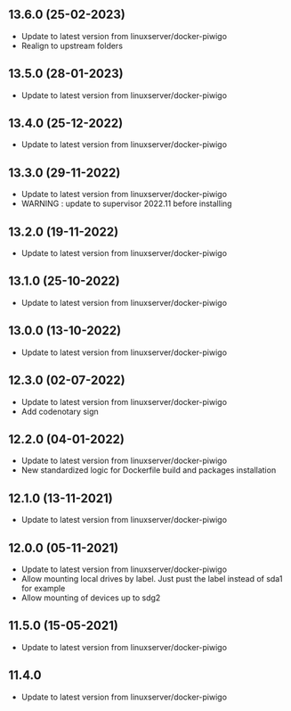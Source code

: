 
## 13.6.0 (25-02-2023)
- Update to latest version from linuxserver/docker-piwigo
- Realign to upstream folders

## 13.5.0 (28-01-2023)
- Update to latest version from linuxserver/docker-piwigo

## 13.4.0 (25-12-2022)
- Update to latest version from linuxserver/docker-piwigo

## 13.3.0 (29-11-2022)
- Update to latest version from linuxserver/docker-piwigo
- WARNING : update to supervisor 2022.11 before installing

## 13.2.0 (19-11-2022)
- Update to latest version from linuxserver/docker-piwigo

## 13.1.0 (25-10-2022)
- Update to latest version from linuxserver/docker-piwigo

## 13.0.0 (13-10-2022)
- Update to latest version from linuxserver/docker-piwigo

## 12.3.0 (02-07-2022)
- Update to latest version from linuxserver/docker-piwigo
- Add codenotary sign

## 12.2.0 (04-01-2022)

- Update to latest version from linuxserver/docker-piwigo
- New standardized logic for Dockerfile build and packages installation

## 12.1.0 (13-11-2021)

- Update to latest version from linuxserver/docker-piwigo

## 12.0.0 (05-11-2021)

- Update to latest version from linuxserver/docker-piwigo
- Allow mounting local drives by label. Just pust the label instead of sda1 for example
- Allow mounting of devices up to sdg2

## 11.5.0 (15-05-2021)

- Update to latest version from linuxserver/docker-piwigo

## 11.4.0

- Update to latest version from linuxserver/docker-piwigo
